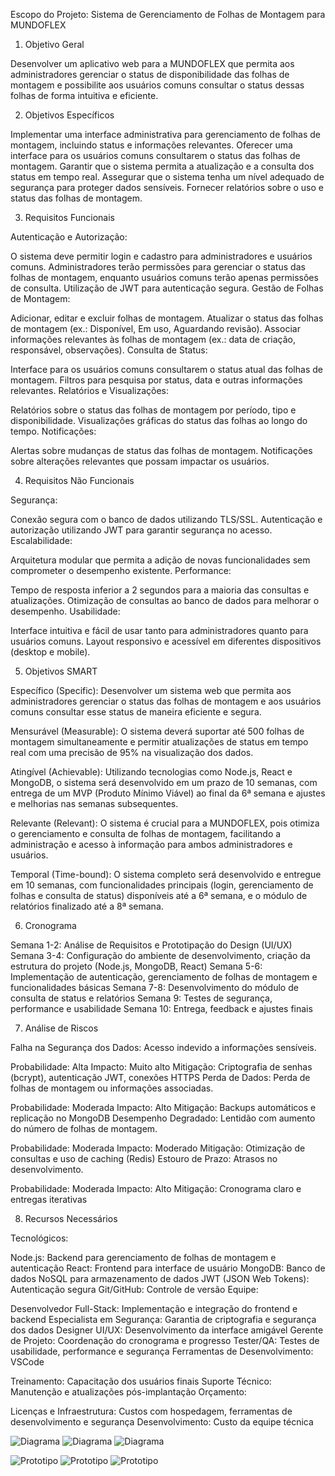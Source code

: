 Escopo do Projeto: Sistema de Gerenciamento de Folhas de Montagem para MUNDOFLEX

1. Objetivo Geral

Desenvolver um aplicativo web para a MUNDOFLEX que permita aos administradores gerenciar o status de disponibilidade das folhas de montagem e possibilite aos usuários comuns consultar o status dessas folhas de forma intuitiva e eficiente.

2. Objetivos Específicos

Implementar uma interface administrativa para gerenciamento de folhas de montagem, incluindo status e informações relevantes.
Oferecer uma interface para os usuários comuns consultarem o status das folhas de montagem.
Garantir que o sistema permita a atualização e a consulta dos status em tempo real.
Assegurar que o sistema tenha um nível adequado de segurança para proteger dados sensíveis.
Fornecer relatórios sobre o uso e status das folhas de montagem.

3. Requisitos Funcionais

Autenticação e Autorização:

O sistema deve permitir login e cadastro para administradores e usuários comuns.
Administradores terão permissões para gerenciar o status das folhas de montagem, enquanto usuários comuns terão apenas permissões de consulta.
Utilização de JWT para autenticação segura.
Gestão de Folhas de Montagem:

Adicionar, editar e excluir folhas de montagem.
Atualizar o status das folhas de montagem (ex.: Disponível, Em uso, Aguardando revisão).
Associar informações relevantes às folhas de montagem (ex.: data de criação, responsável, observações).
Consulta de Status:

Interface para os usuários comuns consultarem o status atual das folhas de montagem.
Filtros para pesquisa por status, data e outras informações relevantes.
Relatórios e Visualizações:

Relatórios sobre o status das folhas de montagem por período, tipo e disponibilidade.
Visualizações gráficas do status das folhas ao longo do tempo.
Notificações:

Alertas sobre mudanças de status das folhas de montagem.
Notificações sobre alterações relevantes que possam impactar os usuários.

4. Requisitos Não Funcionais

Segurança:

Conexão segura com o banco de dados utilizando TLS/SSL.
Autenticação e autorização utilizando JWT para garantir segurança no acesso.
Escalabilidade:

Arquitetura modular que permita a adição de novas funcionalidades sem comprometer o desempenho existente.
Performance:

Tempo de resposta inferior a 2 segundos para a maioria das consultas e atualizações.
Otimização de consultas ao banco de dados para melhorar o desempenho.
Usabilidade:

Interface intuitiva e fácil de usar tanto para administradores quanto para usuários comuns.
Layout responsivo e acessível em diferentes dispositivos (desktop e mobile).

5. Objetivos SMART

Específico (Specific): Desenvolver um sistema web que permita aos administradores gerenciar o status das folhas de montagem e aos usuários comuns consultar esse status de maneira eficiente e segura.

Mensurável (Measurable): O sistema deverá suportar até 500 folhas de montagem simultaneamente e permitir atualizações de status em tempo real com uma precisão de 95% na visualização dos dados.

Atingível (Achievable): Utilizando tecnologias como Node.js, React e MongoDB, o sistema será desenvolvido em um prazo de 10 semanas, com entrega de um MVP (Produto Mínimo Viável) ao final da 6ª semana e ajustes e melhorias nas semanas subsequentes.

Relevante (Relevant): O sistema é crucial para a MUNDOFLEX, pois otimiza o gerenciamento e consulta de folhas de montagem, facilitando a administração e acesso à informação para ambos administradores e usuários.

Temporal (Time-bound): O sistema completo será desenvolvido e entregue em 10 semanas, com funcionalidades principais (login, gerenciamento de folhas e consulta de status) disponíveis até a 6ª semana, e o módulo de relatórios finalizado até a 8ª semana.

6. Cronograma

Semana 1-2: Análise de Requisitos e Prototipação do Design (UI/UX)
Semana 3-4: Configuração do ambiente de desenvolvimento, criação da estrutura do projeto (Node.js, MongoDB, React)
Semana 5-6: Implementação de autenticação, gerenciamento de folhas de montagem e funcionalidades básicas
Semana 7-8: Desenvolvimento do módulo de consulta de status e relatórios
Semana 9: Testes de segurança, performance e usabilidade
Semana 10: Entrega, feedback e ajustes finais

7. Análise de Riscos

Falha na Segurança dos Dados: Acesso indevido a informações sensíveis.

Probabilidade: Alta
Impacto: Muito alto
Mitigação: Criptografia de senhas (bcrypt), autenticação JWT, conexões HTTPS
Perda de Dados: Perda de folhas de montagem ou informações associadas.

Probabilidade: Moderada
Impacto: Alto
Mitigação: Backups automáticos e replicação no MongoDB
Desempenho Degradado: Lentidão com aumento do número de folhas de montagem.

Probabilidade: Moderada
Impacto: Moderado
Mitigação: Otimização de consultas e uso de caching (Redis)
Estouro de Prazo: Atrasos no desenvolvimento.

Probabilidade: Moderada
Impacto: Alto
Mitigação: Cronograma claro e entregas iterativas

8. Recursos Necessários

Tecnológicos:

Node.js: Backend para gerenciamento de folhas de montagem e autenticação
React: Frontend para interface de usuário
MongoDB: Banco de dados NoSQL para armazenamento de dados
JWT (JSON Web Tokens): Autenticação segura
Git/GitHub: Controle de versão
Equipe:

Desenvolvedor Full-Stack: Implementação e integração do frontend e backend
Especialista em Segurança: Garantia de criptografia e segurança dos dados
Designer UI/UX: Desenvolvimento da interface amigável
Gerente de Projeto: Coordenação do cronograma e progresso
Tester/QA: Testes de usabilidade, performance e segurança
Ferramentas de Desenvolvimento:
VSCode


Treinamento: Capacitação dos usuários finais
Suporte Técnico: Manutenção e atualizações pós-implantação
Orçamento:

Licenças e Infraestrutura: Custos com hospedagem, ferramentas de desenvolvimento e segurança
Desenvolvimento: Custo da equipe técnica

![Diagrama](ImagensDoProjeto/Diagramas/Classe.png)
![Diagrama](ImagensDoProjeto/Diagramas/Fluxo.png)
![Diagrama](ImagensDoProjeto/Diagramas/Uso.png)

![Prototipo](ImagensDoProjeto/Prototipo/baixa.png)
![Prototipo](ImagensDoProjeto/Prototipo/media.png)
![Prototipo](ImagensDoProjeto/Prototipo/alta.png)


